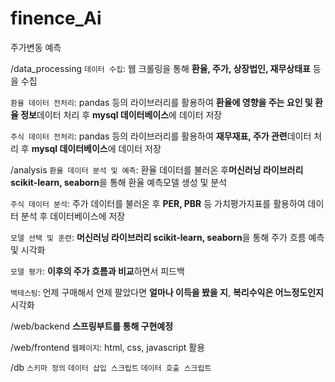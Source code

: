 # finence_Ai
주가변동 예측

/data_processing
`데이터 수집`: 웹 크롤링을 통해 **환율, 주가, 상장법인, 재무상태표** 등을 수집

`환율 데이터 전처리`: pandas 등의 라이브러리를 활용하여 **환율에 영향을 주는 요인 및 환율 정보**데이터 처리 후 **mysql 데이터베이스**에 데이터 저장

`주식 데이터 전처리`: pandas 등의 라이브러리를 활용하여 **재무재표, 주가 관련**데이터 처리 후 **mysql 데이터베이스**에 데이터 저장

/analysis
`환율 데이터 분석 및 예측`: 환율 데이터를 불러온 후**머신러닝 라이브러리 scikit-learn, seaborn**을 통해 환율 예측모델 생성 및 분석

`주식 데이터 분석`: 주가 데이터를 불러온 후 **PER, PBR** 등 가치평가지표를 활용하여 데이터 분석 후 데이터베이스에 저장

`모델 선택 및 훈련`: **머신러닝 라이브러리 scikit-learn, seaborn**을 통해 주가 흐름 예측 및 시각화

`모델 평가`: **이후의 주가 흐름과 비교**하면서 피드백

`백테스팅`: 언제 구매해서 언제 팔았다면 **얼마나 이득을 봤을 지**, **복리수익은 어느정도인지** 시각화

/web/backend
**스프링부트를 통해 구현예정**

/web/frontend
`웹페이지`: html, css, javascript 활용

/db
`스키마 정의`
`데이터 삽입 스크립트`
`데이터 호출 스크립트`

